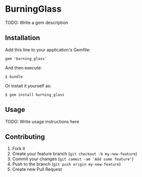 # BurningGlass

TODO: Write a gem description

## Installation

Add this line to your application's Gemfile:

    gem 'burning_glass'

And then execute:

    $ bundle

Or install it yourself as:

    $ gem install burning_glass

## Usage

TODO: Write usage instructions here

## Contributing

1. Fork it
2. Create your feature branch (`git checkout -b my-new-feature`)
3. Commit your changes (`git commit -am 'Add some feature'`)
4. Push to the branch (`git push origin my-new-feature`)
5. Create new Pull Request
